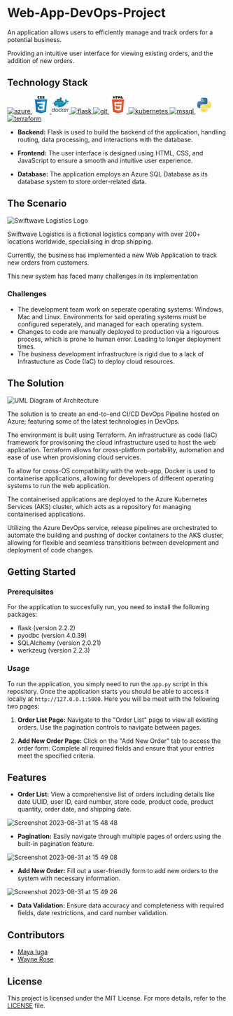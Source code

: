 # Web-App-DevOps-Project

An application allows users to efficiently manage and track orders for a potential business. 

Providing an intuitive user interface for viewing existing orders, and the addition of new orders. 

## Technology Stack

<p align="left"> <a href="https://azure.microsoft.com/en-in/" target="_blank" rel="noreferrer"> <img src="https://www.vectorlogo.zone/logos/microsoft_azure/microsoft_azure-icon.svg" alt="azure" width="40" height="40"/> </a> <a href="https://www.w3schools.com/css/" target="_blank" rel="noreferrer"> <img src="https://raw.githubusercontent.com/devicons/devicon/master/icons/css3/css3-original-wordmark.svg" alt="css3" width="40" height="40"/> </a> <a href="https://www.docker.com/" target="_blank" rel="noreferrer"> <img src="https://raw.githubusercontent.com/devicons/devicon/master/icons/docker/docker-original-wordmark.svg" alt="docker" width="40" height="40"/> </a> <a href="https://flask.palletsprojects.com/" target="_blank" rel="noreferrer"> <img src="https://www.vectorlogo.zone/logos/pocoo_flask/pocoo_flask-icon.svg" alt="flask" width="40" height="40"/> </a> <a href="https://git-scm.com/" target="_blank" rel="noreferrer"> <img src="https://www.vectorlogo.zone/logos/git-scm/git-scm-icon.svg" alt="git" width="40" height="40"/> </a> <a href="https://www.w3.org/html/" target="_blank" rel="noreferrer"> <img src="https://raw.githubusercontent.com/devicons/devicon/master/icons/html5/html5-original-wordmark.svg" alt="html5" width="40" height="40"/> </a> <a href="https://kubernetes.io" target="_blank" rel="noreferrer"> <img src="https://www.vectorlogo.zone/logos/kubernetes/kubernetes-icon.svg" alt="kubernetes" width="40" height="40"/> </a> <a href="https://www.microsoft.com/en-us/sql-server" target="_blank" rel="noreferrer"> <img src="https://www.svgrepo.com/show/303229/microsoft-sql-server-logo.svg" alt="mssql" width="40" height="40"/> </a> <a href="https://www.python.org" target="_blank" rel="noreferrer"> <img src="https://raw.githubusercontent.com/devicons/devicon/master/icons/python/python-original.svg" alt="python" width="40" height="40"/> </a> 
<a href="https://www.terraform.io/" target="_blank" rel="noreferrer">
<img src="https://github.com/WayneRose-95/Web-App-DevOps-Project/assets/89411656/f8105d43-1469-457c-a568-29e94bbc0196" alt="terraform" width="40" height="40"/> </a> </p>


- **Backend:** Flask is used to build the backend of the application, handling routing, data processing, and interactions with the database.

- **Frontend:** The user interface is designed using HTML, CSS, and JavaScript to ensure a smooth and intuitive user experience.

- **Database:** The application employs an Azure SQL Database as its database system to store order-related data.

  
## The Scenario 
![Swiftwave Logistics Logo](https://github.com/WayneRose-95/Web-App-DevOps-Project/assets/89411656/534a5e9e-7fca-4dfa-8e57-d2f869402828)

Swiftwave Logistics is a fictional logistics company with over 200+ locations worldwide, specialising in drop shipping. 

Currently, the business has implemented a new Web Application to track new orders from customers. 

This new system has faced many challenges in its implementation

### Challenges 

- The development team work on seperate operating systems: Windows, Mac and Linux. Environments for said operating systems must be configured seperately, and managed for each operating system.
- Changes to code are manually deployed to production via a rigourous process, which is prone to human error. Leading to longer deployment times.
- The business development infrastructure is rigid due to a lack of Infrastucture as Code (IaC) to deploy cloud resources. 

## The Solution

![UML Diagram of Architecture](https://github.com/WayneRose-95/Web-App-DevOps-Project/assets/89411656/1fdfa6f7-1baa-4ac0-8f48-be29011104e3)

The solution is to create an end-to-end CI/CD DevOps Pipeline hosted on Azure; featuring some of the latest technologies in DevOps.  

The environment is built using Terraform. An infrastructure as code (IaC) framework for provisoning the cloud infrastructure used to host the web application. 
Terraform allows for cross-platform portability, automation and ease of use when provisioning cloud services. 

To allow for cross-OS compatibility with the web-app, Docker is used to containerise applications, allowing for developers of different operating systems to run the web application. 

The containerised applications are deployed to the Azure Kubernetes Services (AKS) cluster, which acts as a repository for managing containerised applications. 

Utilizing the Azure DevOps service, release pipelines are orchestrated to automate the building and pushing of docker containers to the AKS cluster, allowing for flexible and seamless transititions between development and deployment of code changes. 

## Getting Started

### Prerequisites

For the application to succesfully run, you need to install the following packages:

- flask (version 2.2.2)
- pyodbc (version 4.0.39)
- SQLAlchemy (version 2.0.21)
- werkzeug (version 2.2.3)

### Usage

To run the application, you simply need to run the `app.py` script in this repository. Once the application starts you should be able to access it locally at `http://127.0.0.1:5000`. Here you will be meet with the following two pages:

1. **Order List Page:** Navigate to the "Order List" page to view all existing orders. Use the pagination controls to navigate between pages.

2. **Add New Order Page:** Click on the "Add New Order" tab to access the order form. Complete all required fields and ensure that your entries meet the specified criteria.
## Features

- **Order List:** View a comprehensive list of orders including details like date UUID, user ID, card number, store code, product code, product quantity, order date, and shipping date.
  
![Screenshot 2023-08-31 at 15 48 48](https://github.com/maya-a-iuga/Web-App-DevOps-Project/assets/104773240/3a3bae88-9224-4755-bf62-567beb7bf692)

- **Pagination:** Easily navigate through multiple pages of orders using the built-in pagination feature.
  
![Screenshot 2023-08-31 at 15 49 08](https://github.com/maya-a-iuga/Web-App-DevOps-Project/assets/104773240/d92a045d-b568-4695-b2b9-986874b4ed5a)

- **Add New Order:** Fill out a user-friendly form to add new orders to the system with necessary information.
  
![Screenshot 2023-08-31 at 15 49 26](https://github.com/maya-a-iuga/Web-App-DevOps-Project/assets/104773240/83236d79-6212-4fc3-afa3-3cee88354b1a)

- **Data Validation:** Ensure data accuracy and completeness with required fields, date restrictions, and card number validation.

## Contributors 

- [Maya Iuga](https://github.com/maya-a-iuga)
- [Wayne Rose](https://github.com/WayneRose-95)


## License

This project is licensed under the MIT License. For more details, refer to the [LICENSE](LICENSE) file.
